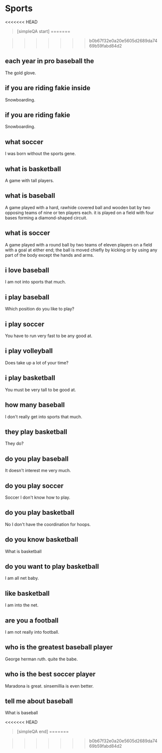 # Sports


<<<<<<< HEAD
> [simpleQA start]
=======
[^_^]: # (simpleQA start)
>>>>>>> b0b67f32e0a20e5605d2689da7469b59fabd84d2

## each year in pro baseball the
The gold glove.

## if you are riding fakie inside
Snowboarding.

## if you are riding fakie
Snowboarding.

## what soccer
I was born without the sports gene.

## what is basketball
A game with tall players.

## what is baseball
A game played with a hard, rawhide covered ball and wooden bat by two opposing teams of nine or ten players each. it is played on a field with four bases forming a diamond-shaped circuit.

## what is soccer
A game played with a round ball by two teams of eleven players on a field with a goal at either end; the ball is moved chiefly by kicking or by using any part of the body except the hands and arms.

## i love baseball
I am not into sports that much.

## i play baseball
Which position do you like to play?

## i play soccer
You have to run very fast to be any good at.

## i play volleyball
Does take up a lot of your time?

## i play basketball
You must be very tall to be good at.

## how many baseball
I don't really get into sports that much.

## they play basketball
They do?

## do you play baseball
It doesn't interest me very much.

## do you play soccer
Soccer I don't know how to play.

## do you play basketball
No I don't have the coordination for hoops.

## do you know basketball
What is basketball

## do you want to play basketball
I am all net baby.

## like basketball
I am into the net.

## are you a football
I am not really into football.

## who is the greatest baseball player
George herman ruth. quite the babe.

## who is the best soccer player
Maradona is great. sinsemillia is even better.

## tell me about baseball
What is baseball

<<<<<<< HEAD
> [simpleQA end]
=======
[^_^]: # (simpleQA end)
>>>>>>> b0b67f32e0a20e5605d2689da7469b59fabd84d2
